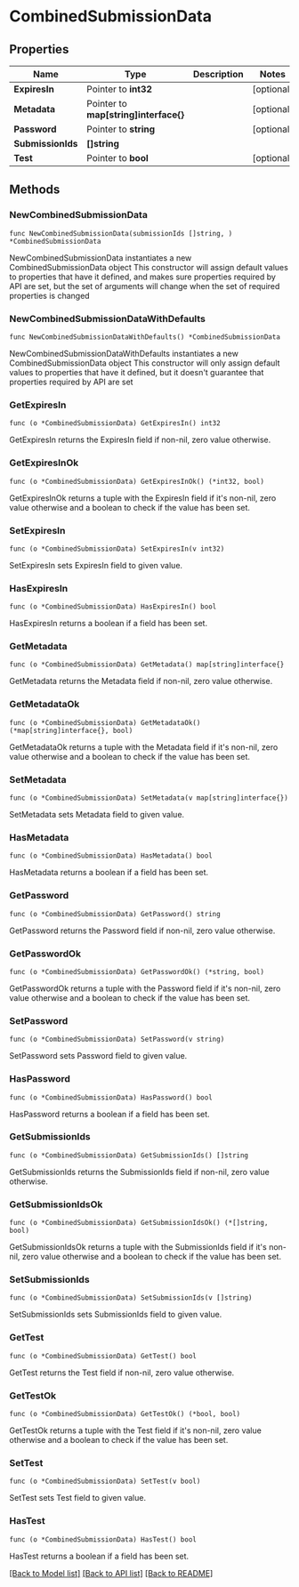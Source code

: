 # CombinedSubmissionData

## Properties

Name | Type | Description | Notes
------------ | ------------- | ------------- | -------------
**ExpiresIn** | Pointer to **int32** |  | [optional] 
**Metadata** | Pointer to **map[string]interface{}** |  | [optional] 
**Password** | Pointer to **string** |  | [optional] 
**SubmissionIds** | **[]string** |  | 
**Test** | Pointer to **bool** |  | [optional] 

## Methods

### NewCombinedSubmissionData

`func NewCombinedSubmissionData(submissionIds []string, ) *CombinedSubmissionData`

NewCombinedSubmissionData instantiates a new CombinedSubmissionData object
This constructor will assign default values to properties that have it defined,
and makes sure properties required by API are set, but the set of arguments
will change when the set of required properties is changed

### NewCombinedSubmissionDataWithDefaults

`func NewCombinedSubmissionDataWithDefaults() *CombinedSubmissionData`

NewCombinedSubmissionDataWithDefaults instantiates a new CombinedSubmissionData object
This constructor will only assign default values to properties that have it defined,
but it doesn't guarantee that properties required by API are set

### GetExpiresIn

`func (o *CombinedSubmissionData) GetExpiresIn() int32`

GetExpiresIn returns the ExpiresIn field if non-nil, zero value otherwise.

### GetExpiresInOk

`func (o *CombinedSubmissionData) GetExpiresInOk() (*int32, bool)`

GetExpiresInOk returns a tuple with the ExpiresIn field if it's non-nil, zero value otherwise
and a boolean to check if the value has been set.

### SetExpiresIn

`func (o *CombinedSubmissionData) SetExpiresIn(v int32)`

SetExpiresIn sets ExpiresIn field to given value.

### HasExpiresIn

`func (o *CombinedSubmissionData) HasExpiresIn() bool`

HasExpiresIn returns a boolean if a field has been set.

### GetMetadata

`func (o *CombinedSubmissionData) GetMetadata() map[string]interface{}`

GetMetadata returns the Metadata field if non-nil, zero value otherwise.

### GetMetadataOk

`func (o *CombinedSubmissionData) GetMetadataOk() (*map[string]interface{}, bool)`

GetMetadataOk returns a tuple with the Metadata field if it's non-nil, zero value otherwise
and a boolean to check if the value has been set.

### SetMetadata

`func (o *CombinedSubmissionData) SetMetadata(v map[string]interface{})`

SetMetadata sets Metadata field to given value.

### HasMetadata

`func (o *CombinedSubmissionData) HasMetadata() bool`

HasMetadata returns a boolean if a field has been set.

### GetPassword

`func (o *CombinedSubmissionData) GetPassword() string`

GetPassword returns the Password field if non-nil, zero value otherwise.

### GetPasswordOk

`func (o *CombinedSubmissionData) GetPasswordOk() (*string, bool)`

GetPasswordOk returns a tuple with the Password field if it's non-nil, zero value otherwise
and a boolean to check if the value has been set.

### SetPassword

`func (o *CombinedSubmissionData) SetPassword(v string)`

SetPassword sets Password field to given value.

### HasPassword

`func (o *CombinedSubmissionData) HasPassword() bool`

HasPassword returns a boolean if a field has been set.

### GetSubmissionIds

`func (o *CombinedSubmissionData) GetSubmissionIds() []string`

GetSubmissionIds returns the SubmissionIds field if non-nil, zero value otherwise.

### GetSubmissionIdsOk

`func (o *CombinedSubmissionData) GetSubmissionIdsOk() (*[]string, bool)`

GetSubmissionIdsOk returns a tuple with the SubmissionIds field if it's non-nil, zero value otherwise
and a boolean to check if the value has been set.

### SetSubmissionIds

`func (o *CombinedSubmissionData) SetSubmissionIds(v []string)`

SetSubmissionIds sets SubmissionIds field to given value.


### GetTest

`func (o *CombinedSubmissionData) GetTest() bool`

GetTest returns the Test field if non-nil, zero value otherwise.

### GetTestOk

`func (o *CombinedSubmissionData) GetTestOk() (*bool, bool)`

GetTestOk returns a tuple with the Test field if it's non-nil, zero value otherwise
and a boolean to check if the value has been set.

### SetTest

`func (o *CombinedSubmissionData) SetTest(v bool)`

SetTest sets Test field to given value.

### HasTest

`func (o *CombinedSubmissionData) HasTest() bool`

HasTest returns a boolean if a field has been set.


[[Back to Model list]](../README.md#documentation-for-models) [[Back to API list]](../README.md#documentation-for-api-endpoints) [[Back to README]](../README.md)


